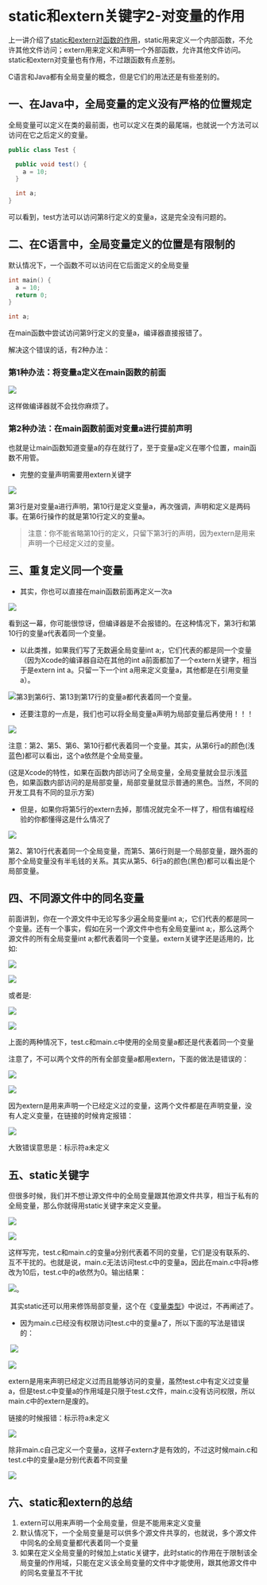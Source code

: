 # static和extern关键字2-对变量的作用

上一讲介绍了[static和extern对函数的作用](http://www.cnblogs.com/mjios/archive/2013/03/21/2974181.html)，static用来定义一个内部函数，不允许其他文件访问；extern用来定义和声明一个外部函数，允许其他文件访问。static和extern对变量也有作用，不过跟函数有点差别。

C语言和Java都有全局变量的概念，但是它们的用法还是有些差别的。

## 一、在Java中，全局变量的定义没有严格的位置规定

全局变量可以定义在类的最前面，也可以定义在类的最尾端，也就说一个方法可以访问在它之后定义的变量。

```java
public class Test {

  public void test() {
    a = 10;
  }

  int a;
}
```

可以看到，test方法可以访问第8行定义的变量a，这是完全没有问题的。

## 二、在C语言中，全局变量定义的位置是有限制的

默认情况下，一个函数不可以访问在它后面定义的全局变量

```c
int main() {
  a = 10;
  return 0;
}

int a;
```

在main函数中尝试访问第9行定义的变量a，编译器直接报错了。

解决这个错误的话，有2种办法：

### 第1种办法：将变量a定义在main函数的前面

![](https://images0.cnblogs.com/blog/497279/201303/22215007-def9769226944c4da1b20f3c106998d3.png)

这样做编译器就不会找你麻烦了。

### 第2种办法：在main函数前面对变量a进行提前声明

也就是让main函数知道变量a的存在就行了，至于变量a定义在哪个位置，main函数不用管。

* 完整的变量声明需要用extern关键字

![](https://images0.cnblogs.com/blog/497279/201303/22220230-9ffb346224c94744ab3e1564192ad1c2.png)

第3行是对变量a进行声明，第10行是定义变量a，再次强调，声明和定义是两码事。在第6行操作的就是第10行定义的变量a。

> 注意：你不能省略第10行的定义，只留下第3行的声明，因为extern是用来声明一个已经定义过的变量。

## 三、重复定义同一个变量

* 其实，你也可以直接在main函数前面再定义一次a

![](https://images0.cnblogs.com/blog/497279/201303/22221156-cb15305d142d46a8957fea123b9a49bd.png)

看到这一幕，你可能很惊讶，但编译器是不会报错的。在这种情况下，第3行和第10行的变量a代表着同一个变量。

* 以此类推，如果我们写了无数遍全局变量int a;，它们代表的都是同一个变量（因为Xcode的编译器自动在其他的int a前面都加了一个extern关键字，相当于是extern int a。只留一下一个int a用来定义变量a，其他都是在引用变量a）。

![](https://images0.cnblogs.com/blog/497279/201303/22222144-a09f3daf1d12450a8bdf56dd4d37667e.png)第3到第6行、第13到第17行的变量a都代表着同一个变量。  

* 还要注意的一点是，我们也可以将全局变量a声明为局部变量后再使用！！！

![](https://images0.cnblogs.com/blog/497279/201303/22222551-e66c6b0dd75945d796664485085d18e1.png)

注意：第2、第5、第6、第10行都代表着同一个变量。其实，从第6行a的颜色\(浅蓝色\)都可以看出，这个a依然是个全局变量。

(这是Xcode的特性，如果在函数内部访问了全局变量，全局变量就会显示浅蓝色，如果函数内部访问的是局部变量，局部变量就显示普通的黑色。当然，不同的开发工具有不同的显示方案)

* 但是，如果你将第5行的extern去掉，那情况就完全不一样了，相信有编程经验的你都懂得这是什么情况了

![](https://images0.cnblogs.com/blog/497279/201303/22223005-fee76d92055848598f79ca7789eb9223.png)

第2、第10行代表着同一个全局变量，而第5、第6行则是一个局部变量，跟外面的那个全局变量没有半毛钱的关系。其实从第5、6行a的颜色(黑色)都可以看出是个局部变量。

## 四、不同源文件中的同名变量

前面讲到，你在一个源文件中无论写多少遍全局变量int a;，它们代表的都是同一个变量。还有一个事实，假如在另一个源文件中也有全局变量int a;，那么这两个源文件的所有全局变量int a;都代表着同一个变量。extern关键字还是适用的，比如:

![](https://images0.cnblogs.com/blog/497279/201303/23083426-bda17b35f43e4711b8b09b17d286bc1b.png)

![](https://images0.cnblogs.com/blog/497279/201303/23084023-bd4bfe7d6d434398a0b0b0efadf75d6a.png)  

或者是:

![](https://images0.cnblogs.com/blog/497279/201303/23083521-90ee16150a9d435a82dbed760fe837a8.png)

![](https://images0.cnblogs.com/blog/497279/201303/23084031-df38405c7291421f9cc76a0dc3da47c0.png)

上面的两种情况下，test.c和main.c中使用的全局变量a都还是代表着同一个变量

注意了，不可以两个文件的所有全部变量a都用extern，下面的做法是错误的：

![](https://images0.cnblogs.com/blog/497279/201303/23083426-bda17b35f43e4711b8b09b17d286bc1b.png)

![](https://images0.cnblogs.com/blog/497279/201303/23084031-df38405c7291421f9cc76a0dc3da47c0.png)

因为extern是用来声明一个已经定义过的变量，这两个文件都是在声明变量，没有人定义变量，在链接的时候肯定报错：

![](https://images0.cnblogs.com/blog/497279/201303/23084103-9d797d78ea234aeabcbab6ad5380f37e.png)

大致错误意思是：标示符a未定义

## 五、static关键字

但很多时候，我们并不想让源文件中的全局变量跟其他源文件共享，相当于私有的全局变量，那么你就得用static关键字来定义变量。

![](https://images0.cnblogs.com/blog/497279/201303/23084248-2473129a1f3141b79ccb2f13e542b86d.png)

![](https://images0.cnblogs.com/blog/497279/201303/23083051-aef0c9b3a42e46ab9f3442371877ff04.png)

这样写完，test.c和main.c的变量a分别代表着不同的变量，它们是没有联系的、互不干扰的。也就是说，main.c无法访问test.c中的变量a，因此在main.c中将a修改为10后，test.c中的a依然为0。输出结果：

![](https://images0.cnblogs.com/blog/497279/201303/22225453-8abf9d8aa8294b008367459c9798875c.png)。

 其实static还可以用来修饰局部变量，这个在《[变量类型](http://www.cnblogs.com/mjios/archive/2013/03/21/2973719.html)》中说过，不再阐述了。


* 因为main.c已经没有权限访问test.c中的变量a了，所以下面的写法是错误的：

 ![](https://images0.cnblogs.com/blog/497279/201303/23084615-55acf07a0c244a5591a1c9301e474627.png)

![](https://images0.cnblogs.com/blog/497279/201303/23084626-0cfda5589a7c48a4a800d08eeb1c47f2.png)

extern是用来声明已经定义过而且能够访问的变量，虽然test.c中有定义过变量a，但是test.c中变量a的作用域是只限于test.c文件，main.c没有访问权限，所以main.c中的extern是废的。

链接的时候报错：标示符a未定义

![](https://images0.cnblogs.com/blog/497279/201303/23084103-9d797d78ea234aeabcbab6ad5380f37e.png)

除非main.c自己定义一个变量a，这样子extern才是有效的，不过这时候main.c和test.c中的变量a是分别代表着不同变量

![](https://images0.cnblogs.com/blog/497279/201303/23085239-0668bd48e0b8425fb41ed3e3f679d128.png)

## 六、static和extern的总结

1. extern可以用来声明一个全局变量，但是不能用来定义变量
2. 默认情况下，一个全局变量是可以供多个源文件共享的，也就说，多个源文件中同名的全局变量都代表着同一个变量
3. 如果在定义全局变量的时候加上static关键字，此时static的作用在于限制该全局变量的作用域，只能在定义该全局变量的文件中才能使用，跟其他源文件中的同名变量互不干扰